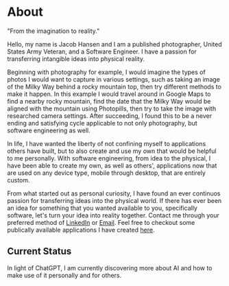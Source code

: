 # About

"From the imagination to reality."

Hello, my name is Jacob Hansen and I am a published photographer, United States Army Veteran, and a Software Engineer. I have a passion for transferring intangible ideas into physical reality.

Beginning with photography for example, I would imagine the types of photos I would want to capture in various settings, such as taking an image of the Milky Way behind a rocky mountain top, then try different methods to make it happen. In this example I would travel around in Google Maps to find a nearby rocky mountain, find the date that the Milky Way would be aligned with the mountain using Photopills, then try to take the image with researched camera settings. After succeeding, I found this to be a never ending and satisfying cycle applicable to not only photography, but software engineering as well.

In life, I have wanted the liberty of not confining myself to applications others have built, but to also create and use my own that would be helpful to me personally. With software engineering, from idea to the physical, I have been able to create my own, as well as others', applications now that are used on any device type, mobile through desktop, that are entirely custom.

From what started out as personal curiosity, I have found an ever continuos passion for transferring ideas into the physical world. If there has ever been an idea for something that you wanted available to you, specifically software, let's turn your idea into reality together. Contact me through your preferred method of [LinkedIn](https://www.linkedin.com/in/jacob-andrew-hansen/) or [Email](mailto:jacob.a.hansen2@gmail.com). Feel free to checkout some publically available applications I have created [here](https://github.com/HansenJacobA).

## Current Status

In light of ChatGPT, I am currently discovering more about AI and how to make use of it personally and for others.
